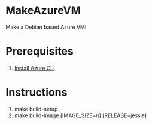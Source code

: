 # MakeAzureVM
Make a Debian based Azure VM!

# Prerequisites

1. [Install Azure CLI](https://docs.microsoft.com/en-us/cli/azure/install-azure-cli#install-on-debianubuntu-with-apt-get)

# Instructions

1. make build-setup
2. make build-image  [IMAGE_SIZE=n] [RELEASE=jessie]
